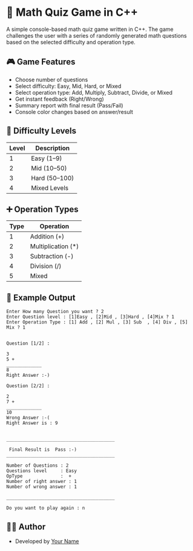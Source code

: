 # 🧮 Math Quiz Game in C++

A simple console-based math quiz game written in C++. The game challenges the user with a series of randomly generated math questions based on the selected difficulty and operation type.

## 🎮 Game Features

- Choose number of questions
- Select difficulty: Easy, Mid, Hard, or Mixed
- Select operation type: Add, Multiply, Subtract, Divide, or Mixed
- Get instant feedback (Right/Wrong)
- Summary report with final result (Pass/Fail)
- Console color changes based on answer/result

## 🧠 Difficulty Levels

| Level | Description     |
|-------|-----------------|
| 1     | Easy (1–9)       |
| 2     | Mid (10–50)      |
| 3     | Hard (50–100)    |
| 4     | Mixed Levels     |

## ➕ Operation Types

| Type | Operation        |
|------|------------------|
| 1    | Addition (+)      |
| 2    | Multiplication (*)|
| 3    | Subtraction (-)   |
| 4    | Division (/)      |
| 5    | Mixed             |


## 📸 Example Output

```
Enter How many Question you want ? 2
Enter Question level : [1]Easy , [2]Mid , [3]Hard , [4]Mix ? 1
Enter Operation Type : [1] Add , [2] Mul , [3] Sub  , [4] Div , [5] Mix ? 1


Question [1/2] :

3
5 + 
_____________
8
Right Answer :-)

Question [2/2] :

2
7 + 
_____________
10
Wrong Answer :-(
Right Answer is : 9


________________________________________

 Final Result is  Pass :-) 
________________________________________

Number of Questions : 2
Questions level     : Easy
OpType              :  + 
Number of right answer : 1
Number of wrong answer : 1

________________________________________

Do you want to play again : n
```


## 🧑‍💻 Author

* Developed by [Your Name](https://github.com/Ali-kanjo)

